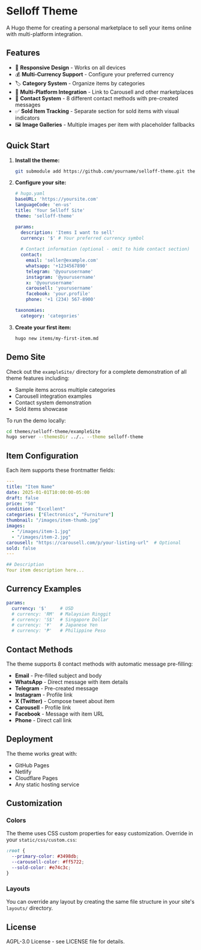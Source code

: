 # Selloff Theme

A Hugo theme for creating a personal marketplace to sell your items online with multi-platform integration.

## Features

- 📱 **Responsive Design** - Works on all devices
- 💰 **Multi-Currency Support** - Configure your preferred currency
- 🏷️ **Category System** - Organize items by categories
- 🛒 **Multi-Platform Integration** - Link to Carousell and other marketplaces
- 📧 **Contact System** - 8 different contact methods with pre-created messages
- ✅ **Sold Item Tracking** - Separate section for sold items with visual indicators
- 🖼️ **Image Galleries** - Multiple images per item with placeholder fallbacks

## Quick Start

1. **Install the theme:**
   ```bash
   git submodule add https://github.com/yourname/selloff-theme.git themes/selloff-theme
   ```

2. **Configure your site:**
   ```yaml
   # hugo.yaml
   baseURL: 'https://yoursite.com'
   languageCode: 'en-us'
   title: 'Your Selloff Site'
   theme: 'selloff-theme'

   params:
     description: 'Items I want to sell'
     currency: '$' # Your preferred currency symbol
     
     # Contact information (optional - omit to hide contact section)
     contact:
       email: 'seller@example.com'
       whatsapp: '+1234567890'
       telegram: '@yourusername'
       instagram: '@yourusername'
       x: '@yourusername'
       carousell: 'yourusername'
       facebook: 'your.profile'
       phone: '+1 (234) 567-8900'

   taxonomies:
     category: 'categories'
   ```

3. **Create your first item:**
   ```bash
   hugo new items/my-first-item.md
   ```

## Demo Site

Check out the `exampleSite/` directory for a complete demonstration of all theme features including:
- Sample items across multiple categories
- Carousell integration examples
- Contact system demonstration
- Sold items showcase

To run the demo locally:
```bash
cd themes/selloff-theme/exampleSite
hugo server --themesDir ../.. --theme selloff-theme
```

## Item Configuration

Each item supports these frontmatter fields:

```yaml
---
title: "Item Name"
date: 2025-01-01T10:00:00-05:00
draft: false
price: "50"
condition: "Excellent"
categories: ["Electronics", "Furniture"]
thumbnail: "/images/item-thumb.jpg"
images:
  - "/images/item-1.jpg"
  - "/images/item-2.jpg"
carousell: "https://carousell.com/p/your-listing-url"  # Optional
sold: false
---

## Description
Your item description here...
```

## Currency Examples

```yaml
params:
  currency: '$'     # USD
  # currency: 'RM'  # Malaysian Ringgit
  # currency: 'S$'  # Singapore Dollar
  # currency: '¥'   # Japanese Yen
  # currency: '₱'   # Philippine Peso
```

## Contact Methods

The theme supports 8 contact methods with automatic message pre-filling:

- **Email** - Pre-filled subject and body
- **WhatsApp** - Direct message with item details
- **Telegram** - Pre-created message
- **Instagram** - Profile link
- **X (Twitter)** - Compose tweet about item
- **Carousell** - Profile link
- **Facebook** - Message with item URL
- **Phone** - Direct call link

## Deployment

The theme works great with:
- GitHub Pages
- Netlify
- Cloudflare Pages
- Any static hosting service

## Customization

### Colors
The theme uses CSS custom properties for easy customization. Override in your `static/css/custom.css`:

```css
:root {
  --primary-color: #3498db;
  --carousell-color: #ff5722;
  --sold-color: #e74c3c;
}
```

### Layouts
You can override any layout by creating the same file structure in your site's `layouts/` directory.

## License

AGPL-3.0 License - see LICENSE file for details.